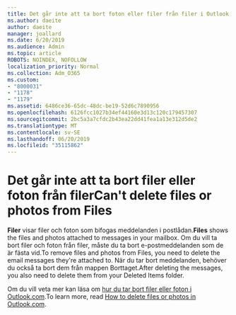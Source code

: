 ```yaml
---
title: Det går inte att ta bort foton eller filer från filer i Outlook.com
ms.author: daeite
author: daeite
manager: joallard
ms.date: 6/20/2019
ms.audience: Admin
ms.topic: article
ROBOTS: NOINDEX, NOFOLLOW
localization_priority: Normal
ms.collection: Adm_O365
ms.custom:
- "8000031"
- "1178"
- "1179"
ms.assetid: 6486ce36-65dc-48dc-be19-52d6c7890956
ms.openlocfilehash: 6126fcc1027b34ef44160e3d13c120c179457307
ms.sourcegitcommit: 2bc5a3a7cfdc2b43ea22dd41fea1a13e312d5de2
ms.translationtype: MT
ms.contentlocale: sv-SE
ms.lasthandoff: 06/20/2019
ms.locfileid: "35115862"
---
```

# <a name="cant-delete-files-or-photos-from-files"></a><span data-ttu-id="48cf9-102">Det går inte att ta bort filer eller foton från filer</span><span class="sxs-lookup"><span data-stu-id="48cf9-102">Can't delete files or photos from Files</span></span>

<span data-ttu-id="48cf9-103">**Filer** visar filer och foton som bifogas meddelanden i postlådan.</span><span class="sxs-lookup"><span data-stu-id="48cf9-103">**Files** shows the files and photos attached to messages in your mailbox.</span></span> <span data-ttu-id="48cf9-104">Om du vill ta bort filer och foton från filer, måste du ta bort e-postmeddelanden som de är fästa vid.</span><span class="sxs-lookup"><span data-stu-id="48cf9-104">To remove files and photos from Files, you need to delete the email messages they're attached to.</span></span> <span data-ttu-id="48cf9-105">När du tar bort meddelanden, behöver du också ta bort dem från mappen Borttaget.</span><span class="sxs-lookup"><span data-stu-id="48cf9-105">After deleting the messages, you also need to delete them from your Deleted Items folder.</span></span>

<span data-ttu-id="48cf9-106">Om du vill veta mer kan läsa om [hur du tar bort filer eller foton i Outlook.com](https://support.office.com/article/bae0531f-040f-4c42-90b9-786ca718c16d?wt.mc_id=Office_Outlook_com_Alchemy).</span><span class="sxs-lookup"><span data-stu-id="48cf9-106">To learn more, read [How to delete files or photos in Outlook.com](https://support.office.com/article/bae0531f-040f-4c42-90b9-786ca718c16d?wt.mc_id=Office_Outlook_com_Alchemy).</span></span>